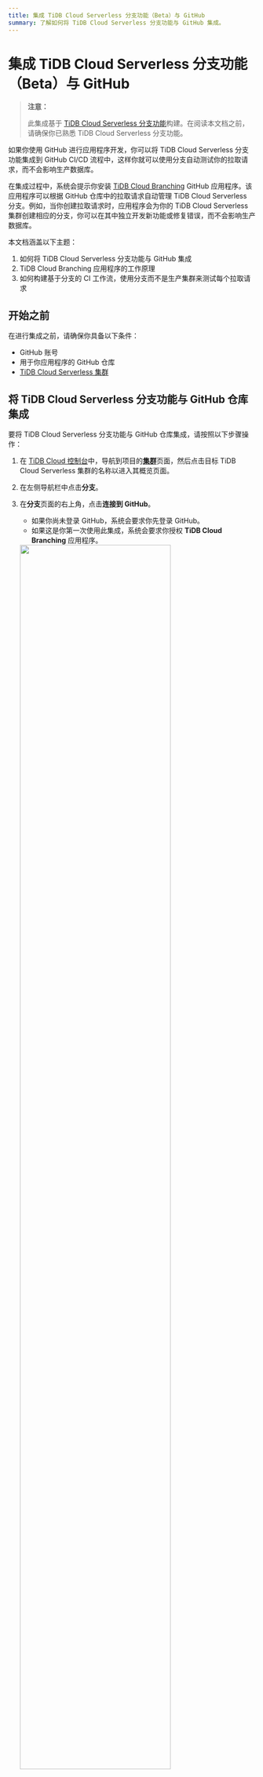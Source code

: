 ```yaml
---
title: 集成 TiDB Cloud Serverless 分支功能（Beta）与 GitHub
summary: 了解如何将 TiDB Cloud Serverless 分支功能与 GitHub 集成。
---
```


# 集成 TiDB Cloud Serverless 分支功能（Beta）与 GitHub

> **注意：**
>
> 此集成基于 [TiDB Cloud Serverless 分支功能](/tidb-cloud/branch-overview.md)构建。在阅读本文档之前，请确保你已熟悉 TiDB Cloud Serverless 分支功能。

如果你使用 GitHub 进行应用程序开发，你可以将 TiDB Cloud Serverless 分支功能集成到 GitHub CI/CD 流程中，这样你就可以使用分支自动测试你的拉取请求，而不会影响生产数据库。

在集成过程中，系统会提示你安装 [TiDB Cloud Branching](https://github.com/apps/tidb-cloud-branching) GitHub 应用程序。该应用程序可以根据 GitHub 仓库中的拉取请求自动管理 TiDB Cloud Serverless 分支。例如，当你创建拉取请求时，应用程序会为你的 TiDB Cloud Serverless 集群创建相应的分支，你可以在其中独立开发新功能或修复错误，而不会影响生产数据库。

本文档涵盖以下主题：

1. 如何将 TiDB Cloud Serverless 分支功能与 GitHub 集成
2. TiDB Cloud Branching 应用程序的工作原理
3. 如何构建基于分支的 CI 工作流，使用分支而不是生产集群来测试每个拉取请求

## 开始之前

在进行集成之前，请确保你具备以下条件：

- GitHub 账号
- 用于你应用程序的 GitHub 仓库
- [TiDB Cloud Serverless 集群](/tidb-cloud/create-tidb-cluster-serverless.md)

## 将 TiDB Cloud Serverless 分支功能与 GitHub 仓库集成

要将 TiDB Cloud Serverless 分支功能与 GitHub 仓库集成，请按照以下步骤操作：

1. 在 [TiDB Cloud 控制台](https://tidbcloud.com/)中，导航到项目的[**集群**](https://tidbcloud.com/project/clusters)页面，然后点击目标 TiDB Cloud Serverless 集群的名称以进入其概览页面。

2. 在左侧导航栏中点击**分支**。

3. 在**分支**页面的右上角，点击**连接到 GitHub**。

    - 如果你尚未登录 GitHub，系统会要求你先登录 GitHub。
    - 如果这是你第一次使用此集成，系统会要求你授权 **TiDB Cloud Branching** 应用程序。

   <img src="https://docs-download.pingcap.com/media/images/docs/tidb-cloud/branch/github-authorize.png" width="80%" />

4. 在**连接到 GitHub**对话框中，从**GitHub 账号**下拉列表中选择一个 GitHub 账号。

    如果列表中没有你的账号，请点击**安装其他账号**，然后按照屏幕上的说明安装账号。

5. 从**GitHub 仓库**下拉列表中选择你的目标仓库。如果列表较长，你可以通过输入名称来搜索仓库。

6. 点击**连接**以建立 TiDB Cloud Serverless 集群与 GitHub 仓库之间的连接。

   <img src="https://docs-download.pingcap.com/media/images/docs/tidb-cloud/branch/github-connect.png" width="40%" />

## TiDB Cloud Branching 应用程序行为

将 TiDB Cloud Serverless 集群连接到 GitHub 仓库后，[TiDB Cloud Branching](https://github.com/apps/tidb-cloud-branching) GitHub 应用程序可以自动管理该仓库中每个拉取请求对应的 TiDB Cloud Serverless 分支。以下列出了拉取请求变更的默认行为：

| 拉取请求变更 | TiDB Cloud Branching 应用程序行为 |
|------------------------------------|---------------------------------------------------------------------------------------------------------------------------------------------------------------------------------------------------------------------------------------------------------------------------------------------------------------------------------------------------------------------------|
| 创建拉取请求 | 当你在仓库中创建拉取请求时，[TiDB Cloud Branching](https://github.com/apps/tidb-cloud-branching) 应用程序会为你的 TiDB Cloud Serverless 集群创建一个分支。当 `branch.mode` 设置为 `reset` 时，分支名称遵循 `${github_branch_name}_${pr_id}` 格式。当 `branch.mode` 设置为 `reserve` 时，分支名称遵循 `${github_branch_name}_${pr_id}_${commit_sha}` 格式。请注意，分支数量有[限制](/tidb-cloud/branch-overview.md#limitations-and-quotas)。 |
| 向拉取请求推送新提交 | 当 `branch.mode` 设置为 `reset` 时，每次你向仓库的拉取请求推送新提交时，[TiDB Cloud Branching](https://github.com/apps/tidb-cloud-branching) 应用程序都会重置 TiDB Cloud Serverless 分支。当 `branch.mode` 设置为 `reserve` 时，应用程序会为最新提交创建一个新分支。 |
| 关闭或合并拉取请求 | 当你关闭或合并拉取请求时，[TiDB Cloud Branching](https://github.com/apps/tidb-cloud-branching) 应用程序会删除该拉取请求的分支。 |
| 重新打开拉取请求 | 当你重新打开拉取请求时，[TiDB Cloud Branching](https://github.com/apps/tidb-cloud-branching) 应用程序会为该拉取请求的最新提交创建一个分支。 |

## 配置 TiDB Cloud Branching 应用程序

要配置 [TiDB Cloud Branching](https://github.com/apps/tidb-cloud-branching) 应用程序的行为，你可以在仓库的根目录中添加一个 `tidbcloud.yml` 文件，然后根据以下说明将所需的配置添加到该文件中。

### branch.blockList

**类型：** 字符串数组。**默认值：** `[]`。

指定禁止 TiDB Cloud Branching 应用程序使用的 GitHub 分支，即使它们在 `allowList` 中。

```yaml
github:
    branch:
        blockList:
            - ".*_doc"
            - ".*_blackList"
```

### branch.allowList

**类型：** 字符串数组。**默认值：** `[.*]`。

指定允许 TiDB Cloud Branching 应用程序使用的 GitHub 分支。

```yaml
github:
    branch:
        allowList:
            - ".*_db"
```

### branch.mode

**类型：** 字符串。**默认值：** `reset`。

指定 TiDB Cloud Branching 应用程序如何处理分支更新：

- 如果设置为 `reset`，TiDB Cloud Branching 应用程序将使用最新数据更新现有分支。
- 如果设置为 `reserve`，TiDB Cloud Branching 应用程序将为你的最新提交创建一个新分支。

```yaml
github:
    branch:
        mode: reset
```

### branch.autoDestroy

**类型：** 布尔值。**默认值：** `true`。

如果设置为 `false`，当拉取请求被关闭或合并时，TiDB Cloud Branching 应用程序将不会删除 TiDB Cloud Serverless 分支。

```yaml
github:
    branch:
        autoDestroy: true
```

## 创建分支 CI 工作流

使用分支的最佳实践之一是创建分支 CI 工作流。通过该工作流，你可以在合并拉取请求之前使用 TiDB Cloud Serverless 分支而不是生产集群来测试你的代码。你可以在[这里](https://github.com/shiyuhang0/tidbcloud-branch-gorm-example)找到一个实际示例。

以下是创建工作流的主要步骤：

1. [将 TiDB Cloud Serverless 分支功能与你的 GitHub 仓库集成](#将-tidb-cloud-serverless-分支功能与-github-仓库集成)。

2. 获取分支连接信息。

   你可以使用 [wait-for-tidbcloud-branch](https://github.com/tidbcloud/wait-for-tidbcloud-branch) action 来等待 TiDB Cloud Serverless 分支就绪并获取分支的连接信息。

    示例用法：

   ```yaml
   steps:
     - name: Wait for TiDB Cloud Serverless branch to be ready
       uses: tidbcloud/wait-for-tidbcloud-branch@v0
       id: wait-for-branch
       with:
         token: ${{ secrets.GITHUB_TOKEN }}
         public-key: ${{ secrets.TIDB_CLOUD_API_PUBLIC_KEY }}
         private-key: ${{ secrets.TIDB_CLOUD_API_PRIVATE_KEY }}

     - name: Test with TiDB Cloud Serverless branch
        run: |
           echo "The host is ${{ steps.wait-for-branch.outputs.host }}"
           echo "The user is ${{ steps.wait-for-branch.outputs.user }}"
           echo "The password is ${{ steps.wait-for-branch.outputs.password }}"
   ```

   - `token`：GitHub 会自动创建一个 [GITHUB_TOKEN](https://docs.github.com/en/actions/security-guides/automatic-token-authentication) 密钥。你可以直接使用它。
   - `public-key` 和 `private-key`：TiDB Cloud [API 密钥](https://docs.pingcap.com/tidbcloud/api/v1beta#section/Authentication/API-Key-Management)。

3. 修改你的测试代码。

   修改你的测试代码以接受来自 GitHub Actions 的连接信息。例如，你可以通过环境变量接受连接信息，如[实际示例](https://github.com/shiyuhang0/tidbcloud-branch-gorm-example)所示。

## 下一步

通过以下示例了解如何使用分支 GitHub 集成：

- [branching-gorm-example](https://github.com/tidbcloud/branching-gorm-example)
- [branching-django-example](https://github.com/tidbcloud/branching-django-example)
- [branching-rails-example](https://github.com/tidbcloud/branching-rails-example)

你也可以在不使用分支 GitHub 集成的情况下构建分支 CI/CD 工作流。例如，你可以使用 [`setup-tidbcloud-cli`](https://github.com/tidbcloud/setup-tidbcloud-cli) 和 GitHub Actions 来自定义你的 CI/CD 工作流。
